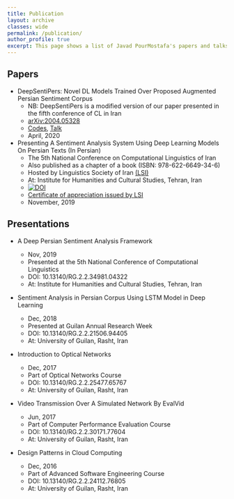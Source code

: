 ```yaml
---
title: Publication
layout: archive
classes: wide
permalink: /publication/
author_profile: true
excerpt: This page shows a list of Javad PourMostafa's papers and talks.
---
```

## Papers
*   DeepSentiPers: Novel DL Models Trained Over Proposed Augmented Persian Sentiment Corpus
    *   NB: DeepSentiPers is a modified version of our paper presented in the fifth conference of CL in Iran
    *   [arXiv:2004.05328](https://arxiv.org/abs/2004.05328)
    *   [Codes](https://github.com/JoyeBright/DeepSentiPers), [Talk](https://www.researchgate.net/publication/338570412_A_Deep_Persian_Sentiment_Analysis_Framework)
    *   April, 2020
*   Presenting A Sentiment Analysis System Using Deep Learning Models On Persian Texts (In Persian)
    *   The 5th National Conference on Computational Linguistics of Iran
    *   Also published as a chapter of a book (ISBN: 978-622-6649-34-6)
    *   Hosted by Linguistics Society of Iran [(LSI)](https://en.wikipedia.org/wiki/Linguistics_Society_of_Iran)
    *   At: Institute for Humanities and Cultural Studies, Tehran, Iran
    *   [![DOI](https://zenodo.org/badge/DOI/10.5281/zenodo.3551273.svg)](https://doi.org/10.5281/zenodo.3551273)
    *   [Certificate of appreciation issued by LSI](/assets/files/CLConference-English.pdf)
    *   November, 2019

## Presentations
*   A Deep Persian Sentiment Analysis Framework
    *   Nov, 2019
    *   Presented at the 5th National Conference of Computational Linguistics
    *   DOI: 10.13140/RG.2.2.34981.04322
    *   At: Institute for Humanities and Cultural Studies, Tehran, Iran
    
*   Sentiment Analysis in Persian Corpus Using LSTM Model in Deep Learning
    *   Dec, 2018
    *   Presented at Guilan Annual Research Week
    *   DOI: 10.13140/RG.2.2.21506.94405
    *   At: University of Guilan, Rasht, Iran
    
*   Introduction to Optical Networks
    *   Dec, 2017
    *   Part of Optical Networks Course
    *   DOI: 10.13140/RG.2.2.25477.65767
    *   At: University of Guilan, Rasht, Iran
    
*   Video Transmission Over A Simulated Network By EvalVid
    *   Jun, 2017
    *   Part of Computer Performance Evaluation Course
    *   DOI: 10.13140/RG.2.2.30171.77604
    *   At: University of Guilan, Rasht, Iran

*   Design Patterns in Cloud Computing
    *   Dec, 2016
    *   Part of Advanced Software Engineering Course
    *   DOI: 10.13140/RG.2.2.24112.76805
    *   At: University of Guilan, Rasht, Iran

